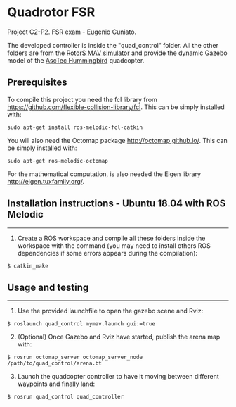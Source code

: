 # Quadrotor FSR
Project C2-P2. FSR exam - Eugenio Cuniato.

The developed controller is inside the "quad_control" folder. All the other folders are from the [RotorS MAV simulator](https://github.com/ethz-asl/rotors_simulator) and provide the dynamic Gazebo model of the [AscTec Hummingbird](http://www.asctec.de/en/uav-uas-drone-products/asctec-hummingbird/) quadcopter.

## Prerequisites
To compile this project you need the fcl library from https://github.com/flexible-collision-library/fcl. This can be simply installed with:
 ```
sudo apt-get install ros-melodic-fcl-catkin
```

You will also need the Octomap package http://octomap.github.io/. This can be simply installed with:
 ```
sudo apt-get ros-melodic-octomap
 ```

For the mathematical computation, is also needed the Eigen library http://eigen.tuxfamily.org/.

## Installation instructions - Ubuntu 18.04 with ROS Melodic
---------------------------------------------------------
 1. Create a ROS workspace and compile all these folders inside the workspace with the command (you may need to install others ROS dependencies if some errors appears during the compilation):
 ```
 $ catkin_make
 ```

## Usage and testing
 -----------

 1. Use the provided launchfile to open the gazebo scene and Rviz:
 ```
 $ roslaunch quad_control mymav.launch gui:=true
 ```

 2. (Optional) Once Gazebo and Rviz have started, publish the arena map with:
 ```
 $ rosrun octomap_server octomap_server_node /path/to/quad_control/arena.bt
 ```

 3. Launch the quadcopter controller to have it moving between different waypoints and finally land:
 ```
 $ rosrun quad_control quad_controller
 ```

